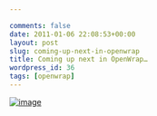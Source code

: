 ```yaml
---

comments: false
date: 2011-01-06 22:08:53+00:00
layout: post
slug: coming-up-next-in-openwrap
title: Coming up next in OpenWrap…
wordpress_id: 36
tags: [openwrap]
---
```


[![image](http://codebetter.com/sebastienlambla/files/2011/01/image_thumb.png)](http://codebetter.com/sebastienlambla/files/2011/01/image.png)
